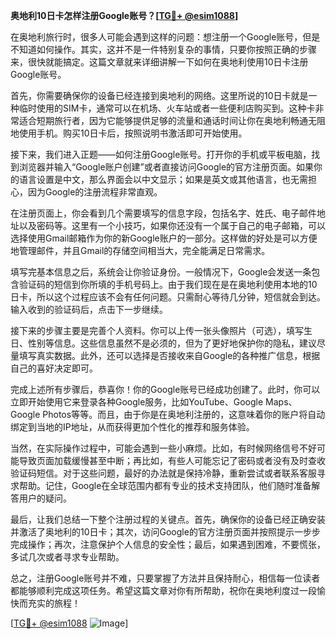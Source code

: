 **奥地利10日卡怎样注册Google账号？[[TG💪+ @esim1088](https://t.me/s/esim1088)]**

在奥地利旅行时，很多人可能会遇到这样的问题：想注册一个Google账号，但是不知道如何操作。其实，这并不是一件特别复杂的事情，只要你按照正确的步骤来，很快就能搞定。这篇文章就来详细讲解一下如何在奥地利使用10日卡注册Google账号。

首先，你需要确保你的设备已经连接到奥地利的网络。这里所说的10日卡就是一种临时使用的SIM卡，通常可以在机场、火车站或者一些便利店购买到。这种卡非常适合短期旅行者，因为它能够提供足够的流量和通话时间让你在奥地利畅通无阻地使用手机。购买10日卡后，按照说明书激活即可开始使用。

接下来，我们进入正题——如何注册Google账号。打开你的手机或平板电脑，找到浏览器并输入“Google账户创建”或者直接访问Google的官方注册页面。如果你的语言设置是中文，那么界面会以中文显示；如果是英文或其他语言，也无需担心，因为Google的注册流程非常直观。

在注册页面上，你会看到几个需要填写的信息字段，包括名字、姓氏、电子邮件地址以及密码等。这里有一个小技巧，如果你还没有一个属于自己的电子邮箱，可以选择使用Gmail邮箱作为你的新Google账户的一部分。这样做的好处是可以方便地管理邮件，并且Gmail的存储空间相当大，完全能满足日常需求。

填写完基本信息之后，系统会让你验证身份。一般情况下，Google会发送一条包含验证码的短信到你所填的手机号码上。由于我们现在是在奥地利使用本地的10日卡，所以这个过程应该不会有任何问题。只需耐心等待几分钟，短信就会到达。输入收到的验证码后，点击下一步继续。

接下来的步骤主要是完善个人资料。你可以上传一张头像照片（可选），填写生日、性别等信息。这些信息虽然不是必须的，但为了更好地保护你的隐私，建议尽量填写真实数据。此外，还可以选择是否接收来自Google的各种推广信息，根据自己的喜好决定即可。

完成上述所有步骤后，恭喜你！你的Google账号已经成功创建了。此时，你可以立即开始使用它来登录各种Google服务，比如YouTube、Google Maps、Google Photos等等。而且，由于你是在奥地利注册的，这意味着你的账户将自动绑定到当地的IP地址，从而获得更加个性化的推荐和服务体验。

当然，在实际操作过程中，可能会遇到一些小麻烦。比如，有时候网络信号不好可能导致页面加载缓慢甚至中断；再比如，有些人可能忘记了密码或者没有及时查收验证码短信。对于这些问题，最好的办法就是保持冷静，重新尝试或者联系客服寻求帮助。记住，Google在全球范围内都有专业的技术支持团队，他们随时准备解答用户的疑问。

最后，让我们总结一下整个注册过程的关键点。首先，确保你的设备已经正确安装并激活了奥地利的10日卡；其次，访问Google的官方注册页面并按照提示一步步完成操作；再次，注意保护个人信息的安全性；最后，如果遇到困难，不要慌张，多试几次或者寻求专业帮助。

总之，注册Google账号并不难，只要掌握了方法并且保持耐心，相信每一位读者都能够顺利完成这项任务。希望这篇文章对你有所帮助，祝你在奥地利度过一段愉快而充实的旅程！

[[TG💪+ @esim1088](https://t.me/s/esim1088) ![Image](https://i.postimg.cc/4NQfJmqS/Snipaste-2025-05-13-00-14-12.png)]